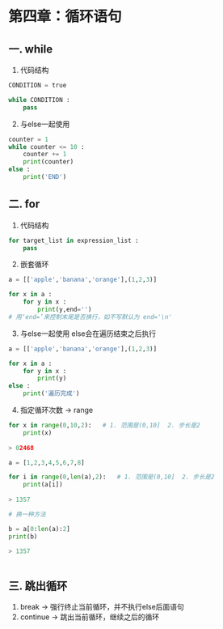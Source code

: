 # 第四章：循环语句

## 一. while
1. 代码结构
```python
CONDITION = true

while CONDITION :
    pass
```

2. 与else一起使用
```python
counter = 1
while counter <= 10 :
    counter += 1
    print(counter)
else :
    print('END')
```

## 二. for
1. 代码结构
```python
for target_list in expression_list :
    pass
```
2. 嵌套循环
```python
a = [['apple','banana','orange'],(1,2,3)]

for x in a :
    for y in x :
        print(y,end='') 
# 用‘end=’来控制末尾是否换行，如不写默认为 end='\n'
```
3. 与else一起使用
else会在遍历结束之后执行
```python
a = [['apple','banana','orange'],(1,2,3)]

for x in a :
    for y in x :
        print(y)
else :
    print('遍历完成')
```
4. 指定循环次数 -> range
```python
for x in range(0,10,2):   # 1. 范围是(0,10]  2. 步长是2
    print(x)
    
> 02468    
```
```python
a = [1,2,3,4,5,6,7,8]

for i in range(0,len(a),2):   # 1. 范围是(0,10]  2. 步长是2
    print(a[i])
    
> 1357

# 换一种方法

b = a[0:len(a):2]
print(b)

> 1357
    
```
## 三. 跳出循环
1. break -> 强行终止当前循环，并不执行else后面语句
2. continue -> 跳出当前循环，继续之后的循环






<comment-comment/>
